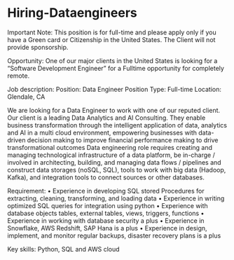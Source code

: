 # Hiring-Dataengineers

Important Note: This position is for full-time and please apply only if you have a Green card or Citizenship in the United States. The Client will not provide sponsorship.

Opportunity: One of our major clients in the United States is looking for a “Software Development Engineer” for a Fulltime opportunity for completely remote.

Job description:
Position: Data Engineer
Position Type: Full-time
Location: Glendale, CA 

We are looking for a Data Engineer to work with one of our reputed client.
Our client is a leading Data Analytics and AI Consulting.
They enable business transformation through the intelligent application of data, analytics and AI in a multi cloud environment, empowering businesses with data-driven decision making to improve financial performance making to drive transformational outcomes Data engineering role requires creating and managing technological infrastructure of a data platform, be in-charge / involved in architecting, building, and managing data flows / pipelines and construct data storages (noSQL, SQL), tools to work with big data (Hadoop, Kafka), and integration tools to connect sources or other databases.

Requirement:
• Experience in developing SQL stored Procedures for extracting, cleaning, transforming, and loading data
• Experience in writing optimized SQL queries for integration using python
• Experience with database objects tables, external tables, views, triggers, functions
• Experience in working with database security a plus • Experience in Snowflake, AWS Redshift, SAP Hana is a plus
• Experience in design, implement, and monitor regular backups, disaster recovery plans is a plus

Key skills: Python, SQL and AWS cloud

